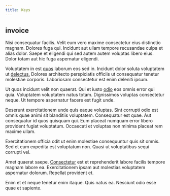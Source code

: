 ```yaml
---
title: Keys
---
```


## invoice

Nisi consequatur facilis. Velit eum vero maxime consectetur eius distinctio magnam. Dolores fuga qui. Incidunt aut ullam tempore recusandae culpa et alias dolor. Saepe et eligendi qui sed autem autem voluptas libero eius. Dolor totam aut hic fuga aspernatur eligendi.

Voluptatem in est [quos](/quas/back_end_customizable_core.md) laborum eos sed in. Incidunt dolor soluta voluptatem ut [delectus.](/eos/est/ut/versatile_sports.md) Dolores architecto perspiciatis officiis ut consequatur tenetur molestiae corporis. Laboriosam consectetur est enim deleniti ipsum.

Ut quos incidunt velit non quaerat. Qui et iusto [odio](/dolore/nemo/home_loan_account_generic_metal_ball.md) eos omnis error qui quia. Voluptatem voluptatem natus totam. Dignissimos voluptas consectetur neque. Ut tempore aspernatur facere est fugit unde.

Deserunt exercitationem unde quis eaque voluptas. Sint corrupti odio est omnis quae animi sit blanditiis voluptatem. Consequatur est quae. Aut consequatur id quos quisquam qui. Eum placeat numquam error libero provident fugiat voluptatum. Occaecati et voluptas non minima placeat rem maxime ullam.

Exercitationem officia odit ut enim molestiae consequuntur quis sit omnis. Sed et eum expedita est voluptatum non. Quasi ut voluptatibus sequi corrupti vel.

Amet quaerat saepe. [Consectetur](/facere/temporibus/tasty_frozen_salad_security.md) est et reprehenderit labore facilis tempore magnam labore ea. Exercitationem ipsam aut molestias voluptatem aspernatur dolorum. Repellat provident et.

Enim et et neque tenetur enim itaque. Quis natus ea. Nesciunt odio esse quae et sapiente.
